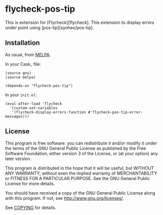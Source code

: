 # flycheck-pos-tip

This is extension for [Flycheck][flycheck].
This extension to display errors under point using [pos-tip][syohex/pos-tip].

## Installation

As usual, from [MELPA](http://melpa.milkbox.net).

In your Cask_ file:

```
(source gnu)
(source melpa)

(depends-on "flycheck-pos-tip")
```

In your `init.el`:

```
(eval-after-load 'flycheck
  '(custom-set-variables
   '(flycheck-display-errors-function #'flycheck-pos-tip-error-messages)))
```

## License

This program is free software: you can redistribute it and/or modify it under
the terms of the GNU General Public License as published by the Free Software
Foundation, either version 3 of the License, or (at your option) any later
version.

This program is distributed in the hope that it will be useful, but WITHOUT ANY
WARRANTY; without even the implied warranty of MERCHANTABILITY or FITNESS FOR A
PARTICULAR PURPOSE.  See the GNU General Public License for more details.

You should have received a copy of the GNU General Public License along with
this program.  If not, see http://www.gnu.org/licenses/.

See
[COPYING](https://github.com/flycheck/flycheck-pos-tip/blob/master/COPYING)
for details.
